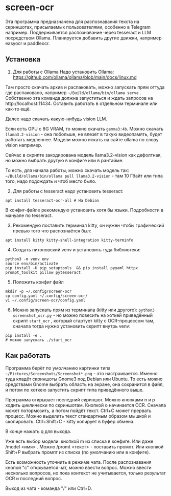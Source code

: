 # screen-ocr

Эта программа предназначена для распознавания текста на скриншотах, присылаемых пользователями, особенно в Telegram например.
Поддерживается распознавание через tesseract и LLM посредством Ollama. Планируется добавить другие движки, например
easyocr и paddleocr.


## Установка

1. Для работы с Ollama Надо установить Ollama: https://github.com/ollama/ollama/blob/main/docs/linux.md

Там просто скачать архив и распаковать, можно запускать прям оттуда где распаковано, например `~/Build/ollama/bin/ollama serve` . 
Собственно эта команда должна запуститься и ждать запросов на http://localhost:11434. Оставить работать в отдельном терминале или как-то ещё.

Далее надо скачать какую-нибудь vision LLM.

Если есть GPU c 8G VRAM, то можно скачать `gemma3:4b`. Можно скачать `llama3.2-vision` - она побольше, не влезет в такую видеопамять, будет работать медленнее.
Модели можно искать на сайте ollama по слову vision например.

Сейчас в скрипте закодирована модель llama3.2-vision как дефолтная, но можно выбрать другую в конфиге или в рантайме.

То есть, для начала работы, можно скачать модель так: `~/Build/ollama/bin/ollama pull llama3.2-vision` - там 10 Гбайт или типа того, надо подождать и чтоб место было.

2. Для работы с tesseract надо установить tesseract:
```
apt install tesseract-ocr-all # На Debian
```
В конфиг-файле рекомендую установить хотя бы языки. Подробности в мануале по tesseract.

3. Рекомендую поставить терминал kitty, он нужен чтобы графический превью того что распознаётся был:
```
apt install kitty kitty-shell-integration kitty-terminfo
```

4. Создать питоновский venv и установить туда библиотеки:
```
python3 -m venv env
source env/bin/activate
pip install -U pip setuptools  && pip install pyyaml httpx prompt_toolkit pillow pytesseract
```

5. Положить конфиг файл
```
mkdir -p ~/.config/screen-ocr
cp config.yaml ~/.config/screen-ocr/
vi ~/.config/screen-ocr/config.yaml
```

6. Можно запускать прям из терминала (kitty или другого): `python3 screenshot_ocr.py` - но можно повесить на хоткей приведённый скрипт `start_ocr` , который стартует kitty с OCR-процессом там, сначала тогда нужно установить скрипт внутрь venv:
```
pip install -e .
# можно запускать ./start_ocr
```

## Как работать

Программа берёт по умолчанию картинки типа `~/Pictures/Screenshots/Screenshot*.png` - это настраивается. Именно туда кладёт скриншоты Gnome3 под Debian или Ubuntu. То есть можно средствами Gnome выбрать область на экране, она сохранится в файл, и потом по хоткею запустить скрипт типа приведённого выше.

Программа открывает последний скриншот. Moжно кнопками n и p ходить циклически по скриншотам. Кнопкой o начинается OCR. Сначала может потормозить, а потом пойдёт текст. Ctrl+C может прервать процесс. Можно выделить текст стандартным образом мышкой и скопировать. Ctrl+Shift+C - kitty копирует в буфер обмена.

В конце нажать q для выхода.

Уже есть выбор модели: кнопкой m из списка в конфиге. Или даже /model <имя> . Moжно /promt <текст> - поставить промпт.
Или кнопкой Shift+P выбрать промпт из списка (по умолчанию или в конфиге).

Есть возможность уточнить в режиме чата. После распознавания кнопой "c" открывается чат, можно ввести вопрос. 
Можно ввести несколько вопросов, но пока контекст не учитывается, только результат OCR и последний вопрос.

Выход из чата - команда "/" или Ctrl+D.
